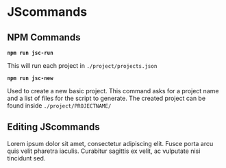 # JScommands

## NPM Commands

**`npm run jsc-run`**

This will run each project in
`./project/projects.json`

**`npm run jsc-new`**

Used to create a new basic project. This command asks for a project name and a list of files for the script to generate. The created project can be found inside
`./project/PROJECTNAME/`

## Editing JScommands

Lorem ipsum dolor sit amet, consectetur adipiscing elit. Fusce porta arcu quis velit pharetra iaculis. Curabitur sagittis ex velit, ac vulputate nisi tincidunt sed.

